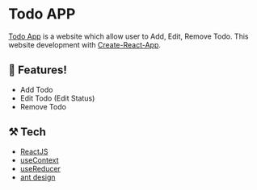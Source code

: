# Todo APP

[Todo App](https://todoapp-crud-reactjs.vercel.app/) is a website which allow user to Add, Edit, Remove Todo.
This website development with [Create-React-App](https://create-react-app.dev/).

## 📌 Features!

- Add Todo
- Edit Todo (Edit Status)
- Remove Todo

## ⚒️ Tech

* [ReactJS](https://reactjs.org/)
* [useContext](https://beta.reactjs.org/reference/react/useContext#usecontext)
* [useReducer](https://beta.reactjs.org/reference/react/useReducer)
* [ant design](https://ant.design/)
